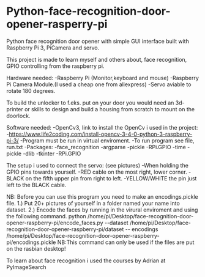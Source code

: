 # Python-face-recognition-door-opener-rasperry-pi
Python face recognition door opener with simple GUI interface built with Raspberry Pi 3, PiCamera and servo.

This project is made to learn myself and others about, face recognition, GPIO controlling
from the raspberry pi.

Hardware needed:
-Raspberry Pi (Monitor,keyboard and mouse)
-Raspberry Pi Camera Module.(I used a cheap one from aliexpress)
-Servo aviable to rotate 180 degrees.

To build the unlocker to f.eks. put on your door you would need an 3d-printer or skills to 
design and build a housing from scratch to mount on the doorlock.

Software needed:
-OpenCv3, link to install the OpenCv i used in the project:
	-https://www.life2coding.com/install-opencv-3-4-0-python-3-raspberry-pi-3/
	-Program must be run in virtual enviroment.
	-To run program see file, run.txt
-Packages:
	-face_recognition
	-argparse
	-pickle
	-RPi.GPIO
	-time
	-pickle
	-dlib
        -tkinter
        -RPi.GPIO

The setup i used to connect the servo: (see pictures)
	-When holding the GPIO pins towards yourself.
	-RED cable on the most right, lower corner.
	-BLACK on the fifth upper pin from right to left.
	-YELLOW/WHITE the pin just left to the BLACK cable.

NB: Before you can use this program you need to make an encodings.pickle file. 
	1.) Put 20+ pictures of yourself in a folder named your name into dataset.
	2.) Encode the faces by running in the virural enviroment and using the following command.
		python /home/pi/Desktop/face-recognition-door-opener-raspberry-pi/encode_faces.py 
			--dataset /home/pi/Desktop/face-recognition-door-opener-raspberry-pi/dataset
			-- encodings /home/pi/Desktop/face-recognition-door-opener-raspberry-pi/encodings.pickle
	    NB:This command can only be used if the files are put on the rasbian desktop!

To learn about face recognition i used the courses by Adrian at PyImageSearch
